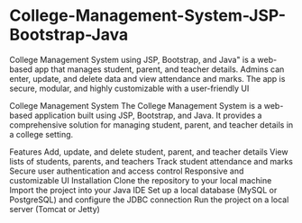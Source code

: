 # College-Management-System-JSP-Bootstrap-Java
College Management System using JSP, Bootstrap, and Java" is a web-based app that manages student, parent, and teacher details. Admins can enter, update, and delete data and view attendance and marks. The app is secure, modular, and highly customizable with a user-friendly UI

College Management System
The College Management System is a web-based application built using JSP, Bootstrap, and Java. It provides a comprehensive solution for managing student, parent, and teacher details in a college setting.

Features
Add, update, and delete student, parent, and teacher details
View lists of students, parents, and teachers
Track student attendance and marks
Secure user authentication and access control
Responsive and customizable UI
Installation
Clone the repository to your local machine
Import the project into your Java IDE
Set up a local database (MySQL or PostgreSQL) and configure the JDBC connection
Run the project on a local server (Tomcat or Jetty)
